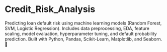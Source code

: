 # Credit_Risk_Analysis
Predicting loan default risk using machine learning models (Random Forest, SVM, Logistic Regression). Includes data preprocessing, EDA, feature scaling, model evaluation, hyperparameter tuning, and default probability prediction. Built with Python, Pandas, Scikit-Learn, Matplotlib, and Seaborn. 🚀
